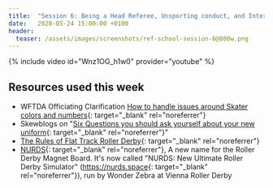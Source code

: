 ```yaml
---
title:  "Session 6: Being a Head Referee, Unsporting conduct, and Interfering with the Flow of the Game"
date:   2020-05-24 15:00:00 +0100
header:
  teaser: /assets/images/screenshots/ref-school-session-6@800w.png
---
```

<!-- more -->

{% include video id="Wnz1OG_h1w0" provider="youtube" %}

## Resources used this week
- WFTDA Officiating Clarification [How to handle issues around Skater colors and numbers][]{: target="_blank" rel="noreferrer"}
- Skewblogs on "[Six Questions you should ask yourself about your new uniform]{: target="_blank" rel="noreferrer"}"
- [The Rules of Flat Track Roller Derby][]{: target="_blank" rel="noreferrer"}
- [NURDS][]{: target="_blank" rel="noreferrer"}, A new name for the Roller Derby Magnet Board. It's now called "NURDS: New Ultimate Roller Derby Simulator" (<https://nurds.space>{: target="_blank" rel="noreferrer"}), run by Wonder Zebra at Vienna Roller Derby

[NURDS]: <https://nurds.space> "NURDS: New Ultimate Roller Derby Simulator"
[How to handle issues around Skater colors and numbers]: <https://static.wftda.com/officiating/officiating-clarification-skater-color-and-number.pdf>
[Six Questions you should ask yourself about your new uniform]: <https://zebraskew.wordpress.com/2018/09/17/the-six-questions-you-should-ask-yourself-about-your-new-uniform/>
[The Rules of Flat Track Roller Derby]: <https://rules.wftda.com> "The Rules of Flat Track Roller Derby"
